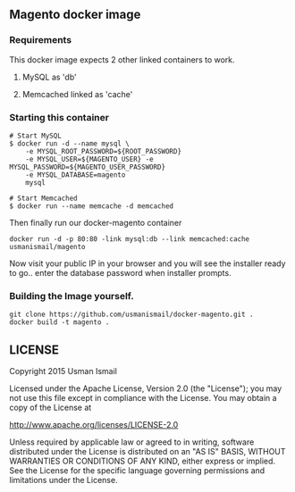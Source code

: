 ## Magento docker image 

### Requirements
This docker image expects 2 other linked containers to work.

1. MySQL as 'db'

2. Memcached linked as 'cache'

### Starting this container


```
# Start MySQL
$ docker run -d --name mysql \
    -e MYSQL_ROOT_PASSWORD=${ROOT_PASSWORD} 
    -e MYSQL_USER=${MAGENTO_USER} -e MYSQL_PASSWORD=${MAGENTO_USER_PASSWORD} 
    -e MYSQL_DATABASE=magento 
    mysql
```

```
# Start Memcached
$ docker run --name memcache -d memcached
```

Then finally run our docker-magento container

```
docker run -d -p 80:80 -link mysql:db --link memcached:cache usmanismail/magento
```

Now visit your public IP in your browser and you will see the installer ready to go.. enter the database password when installer prompts.


### Building the Image yourself.

```
git clone https://github.com/usmanismail/docker-magento.git .
docker build -t magento .
```

## LICENSE

Copyright 2015 Usman Ismail

Licensed under the Apache License, Version 2.0 (the "License");
you may not use this file except in compliance with the License.
You may obtain a copy of the License at

  http://www.apache.org/licenses/LICENSE-2.0

Unless required by applicable law or agreed to in writing, software
distributed under the License is distributed on an "AS IS" BASIS,
WITHOUT WARRANTIES OR CONDITIONS OF ANY KIND, either express or implied.
See the License for the specific language governing permissions and
limitations under the License.    
